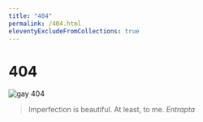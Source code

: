 ```yaml
---
title: "404"
permalink: /404.html
eleventyExcludeFromCollections: true
---
```


<h1>404</h1>

<img src="/img/404.jpg" alt="gay 404">

<blockquote>
  <p>Imperfection is beautiful. At least, to me.
  <cite>Entrapta</cite>
  </p>
</blockquote>